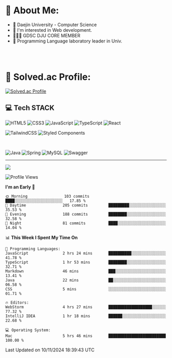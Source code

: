 # 💫 About Me:

<ul>
 <li> 🏫 Daejin University - Computer Science </li>
 <li> 👀 I'm interested in Web development.</li>
 <li> 🧑🏻‍💻 GDSC DJU CORE MEMBER </li>
 <li> 🧪 Programming Language laboratory leader in Univ. </li>
</ul>


<br>





<br>

# 💯 Solved.ac Profile: 
[![Solved.ac Profile](http://mazassumnida.wtf/api/v2/generate_badge?boj=jieunsse)](https://solved.ac/jieunsse/)
<br>


## 💻 Tech STACK


![HTML5](https://img.shields.io/badge/html5-%23E34F26.svg?style=for-the-badge&logo=html5&logoColor=white)
![CSS3](https://img.shields.io/badge/css3-%231572B6.svg?style=for-the-badge&logo=css3&logoColor=white)
![JavaScript](https://img.shields.io/badge/javascript-%23323330.svg?style=for-the-badge&logo=javascript&logoColor=%23F7DF1E)
![TypeScript](https://img.shields.io/badge/typescript-%23007ACC.svg?style=for-the-badge&logo=typescript&logoColor=white)
![React](https://img.shields.io/badge/react-%2320232a.svg?style=for-the-badge&logo=react&logoColor=%2361DAFB)

![TailwindCSS](https://img.shields.io/badge/tailwindcss-%2338B2AC.svg?style=for-the-badge&logo=tailwind-css&logoColor=white)
![Styled Components](https://img.shields.io/badge/styled--components-DB7093?style=for-the-badge&logo=styled-components&logoColor=white)

<br/>



![Java](	https://img.shields.io/badge/Java-ED8B00?style=for-the-badge&logo=openjdk&logoColor=white)
![Spring](https://img.shields.io/badge/Spring-6DB33F?style=for-the-badge&logo=spring&logoColor=white)
![MySQL](https://img.shields.io/badge/mysql-4479A1.svg?style=for-the-badge&logo=mysql&logoColor=white)
![Swagger](https://img.shields.io/badge/-Swagger-%23Clojure?style=for-the-badge&logo=swagger&logoColor=white)





---

[![](https://visitcount.itsvg.in/api?id=Jayden&label=Profile%20Views&color=3&icon=7&pretty=true)](https://visitcount.itsvg.in)


<!-- Proudly created with GPRM ( https://gprm.itsvg.in ) -->


<!--START_SECTION:waka-->
![Profile Views](http://img.shields.io/badge/Profile%20Views-0-blue)

**I'm an Early 🐤** 

```text
🌞 Morning                103 commits         ████░░░░░░░░░░░░░░░░░░░░░   17.85 % 
🌆 Daytime                205 commits         █████████░░░░░░░░░░░░░░░░   35.53 % 
🌃 Evening                188 commits         ████████░░░░░░░░░░░░░░░░░   32.58 % 
🌙 Night                  81 commits          ████░░░░░░░░░░░░░░░░░░░░░   14.04 % 
```


📊 **This Week I Spent My Time On** 

```text
💬 Programming Languages: 
JavaScript               2 hrs 24 mins       ██████████░░░░░░░░░░░░░░░   41.78 % 
TypeScript               1 hr 53 mins        ████████░░░░░░░░░░░░░░░░░   32.71 % 
Markdown                 46 mins             ███░░░░░░░░░░░░░░░░░░░░░░   13.41 % 
Java                     22 mins             ██░░░░░░░░░░░░░░░░░░░░░░░   06.58 % 
CSS                      5 mins              ░░░░░░░░░░░░░░░░░░░░░░░░░   01.71 % 

🔥 Editors: 
WebStorm                 4 hrs 27 mins       ███████████████████░░░░░░   77.32 % 
IntelliJ IDEA            1 hr 18 mins        ██████░░░░░░░░░░░░░░░░░░░   22.68 % 

💻 Operating System: 
Mac                      5 hrs 46 mins       █████████████████████████   100.00 % 
```


 Last Updated on 10/11/2024 18:39:43 UTC
<!--END_SECTION:waka-->
